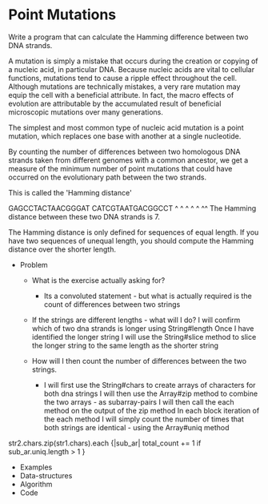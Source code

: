 # Point Mutations

Write a program that can calculate the Hamming difference between two DNA strands.

A mutation is simply a mistake that occurs during the creation or copying of a nucleic acid, in particular DNA. Because nucleic acids are vital to cellular functions, mutations tend to cause a ripple effect throughout the cell. Although mutations are technically mistakes, a very rare mutation may equip the cell with a beneficial attribute. In fact, the macro effects of evolution are attributable by the accumulated result of beneficial microscopic mutations over many generations.

The simplest and most common type of nucleic acid mutation is a point mutation, which replaces one base with another at a single nucleotide.

By counting the number of differences between two homologous DNA strands taken from different genomes with a common ancestor, we get a measure of the minimum number of point mutations that could have occurred on the evolutionary path between the two strands.

This is called the 'Hamming distance'

GAGCCTACTAACGGGAT
CATCGTAATGACGGCCT
^ ^ ^  ^ ^    ^^
The Hamming distance between these two DNA strands is 7.

The Hamming distance is only defined for sequences of equal length. If you have two sequences of unequal length, you should compute the Hamming distance over the shorter length.

  - Problem
    - What is the exercise actually asking for?
      - Its a convoluted statement - but what is actually
        required is the count of differences between two
        strings
    
    - If the strings are different lengths - what will I do?
      I will confirm which of two dna strands is longer using
      String#length
      Once I have identified the longer string I will use the 
      String#slice method to slice the longer string to the same
      length as the shorter string
    
    - How will I then count the number of differences between the
      two strings.
      - I will first use the String#chars to create arrays of
        characters for both dna strings
        I will then use the Array#zip method to combine the two
        arrays - as subarray-pairs
        I will then call the each method on the output of the zip
        method
        In each block iteration of the each method I will
        simply count the number of times that both strings
        are identical - using the Array#uniq method       


str2.chars.zip(str1.chars).each {|sub_ar| total_count += 1 if sub_ar.uniq.length > 1 }

  - Examples
  - Data-structures
  - Algorithm
  - Code